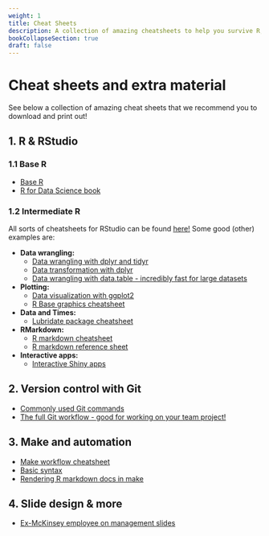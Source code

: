 ```yaml
---
weight: 1
title: Cheat Sheets
description: A collection of amazing cheatsheets to help you survive R, Git, and make!
bookCollapseSection: true
draft: false
---
```


# Cheat sheets and extra material

See below a collection of amazing cheat sheets that we recommend you to download and print out!

## 1. R & RStudio

### 1.1 Base R

- [Base R](https://iqss.github.io/dss-workshops/R/Rintro/base-r-cheat-sheet.pdf)
- [R for Data Science book](https://r4ds.had.co.nz/)

### 1.2 Intermediate R
All sorts of cheatsheets for RStudio can be found [here!](https://rstudio.com/resources/cheatsheets/) Some good (other) examples are:
- __Data wrangling:__
  - [Data wrangling with dplyr and tidyr ](https://rstudio.com/wp-content/uploads/2015/02/data-wrangling-cheatsheet.pdf)
  - [Data transformation with dplyr](https://github.com/rstudio/cheatsheets/raw/main/data-transformation.pdf)
  - [Data wrangling with data.table - incredibly fast for large datasets](https://s3.amazonaws.com/assets.datacamp.com/blog_assets/datatable_Cheat_Sheet_R.pdf)
- __Plotting:__
  - [Data visualization with ggplot2](https://github.com/rstudio/cheatsheets/raw/main/data-visualization-2.1.pdf)
  - [R Base graphics cheatsheet](http://publish.illinois.edu/johnrgallagher/files/2015/10/BaseGraphicsCheatsheet.pdf)
- __Data and Times:__
  - [Lubridate package cheatsheet](https://github.com/rstudio/cheatsheets/raw/main/lubridate.pdf)
- __RMarkdown:__
  - [R markdown cheatsheet](https://github.com/rstudio/cheatsheets/raw/main/rmarkdown-2.0.pdf)
  - [R markdown reference sheet](https://www.rstudio.com/wp-content/uploads/2015/03/rmarkdown-reference.pdf)
- __Interactive apps:__
  - [Interactive Shiny apps](https://shiny.rstudio.com/images/shiny-cheatsheet.pdf)


## 2. Version control with Git

- [Commonly used Git commands](https://education.github.com/git-cheat-sheet-education.pdf)
- [The full Git workflow - good for working on your team project!](../../modules/week3/Git_cheatsheet.pdf)

## 3. Make and automation

- [Make workflow cheatsheet](../../modules/week5/tsh_make_cheatsheet.pdf)
- [Basic syntax](https://makefiletutorial.com)
- [Rendering R markdown docs in make](https://monashbioinformaticsplatform.github.io/2017-11-16-open-science-training/topics/automation.html)

## 4. Slide design & more

- [Ex-McKinsey employee on management slides](https://www.youtube.com/watch?v=B2t2a7IzJMU&list=PLO9mZ8x4h8C7F_UdQvKW685Nvz4OYN6qs&index=2)
